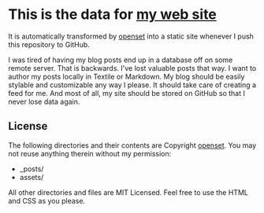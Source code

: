 
# This is the data for <a href="https://openset.github.io/"> my web site </a>

It is automatically transformed by [openset](https://github.com/openset)
into a static site whenever I push this repository to GitHub.

I was tired of having my blog posts end up in a database off on some remote
server. That is backwards. I've lost valuable posts that way. I want to author
my posts locally in Textile or Markdown. My blog should be easily stylable and
customizable any way I please. It should take care of creating a feed for me.
And most of all, my site should be stored on GitHub so that I never lose data
again.

## License

The following directories and their contents are Copyright [openset](https://github.com/openset/openset).
You may not reuse anything therein without my permission:

* _posts/
* assets/

All other directories and files are MIT Licensed. Feel free to use the HTML and
CSS as you please. 
